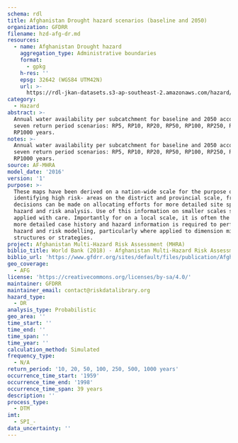 ```yaml
---
schema: rdl
title: Afghanistan Drought hazard scenarios (baseline and 2050)
organization: GFDRR
filename: hzd-afg-dr.md
resources:
  - name: Afghanistan Drought hazard
    aggregation_type: Administrative boundaries
    format:
      - gpkg
    h-res: ''
    epsg: 32642 (WGS84 UTM42N)
    url: >-
      https://rdl-jkan-datasets.s3-ap-southeast-2.amazonaws.com/hazard/hzd-afg-dr.gpkg
category:
  - Hazard
abstract: >-
  Annual water availability per subcatchment for baseline and 2050 according to
  seven return period scenarios: RP5, RP10, RP20, RP50, RP100, RP250, RP250 and
  RP1000 years.
notes: >-
  Annual water availability per subcatchment for baseline and 2050 according to
  seven return period scenarios: RP5, RP10, RP20, RP50, RP100, RP250, RP250 and
  RP1000 years.
source: AF-MHRA
model_date: '2016'
version: '1'
purpose: >-
  These maps have been derived on a nation-wide scale for the purpose of
  identifying high risk- areas on the district and provincial scale, from which
  decisions can be made on allocating efforts for more detailed site specific
  hazard and risk analysis. Use of this information on smaller scales should be
  applied with care. Importantly for on a local scale, it is often the case that
  more detailed case history and hazard information is required to perform such
  hazard and risk modelling, particularly where applied to dimension mitigation
  structures or strategies.
project: Afghanistan Multi-Hazard Risk Assessment (MHRA)
biblio_title: World Bank (2018) - Afghanistan Multi-Hazard Risk Assessment
biblio_url: 'https://www.gfdrr.org/sites/default/files/publication/Afghanistan_MHRA.pdf'
geo_coverage:
  - AFG
license: 'https://creativecommons.org/licenses/by-sa/4.0/'
maintainer: GFDRR
maintainer_email: contact@riskdatalibrary.org
hazard_type:
  - DR
analysis_type: Probabilistic
geo_area: ''
time_start: ''
time_end: ''
time_span: ''
time_year: ''
calculation_method: Simulated
frequency_type:
  - N/A
return_period: '10, 20, 50, 100, 250, 500, 1000 years'
occurrence_time_start: '1959'
occurrence_time_end: '1998'
occurrence_time_span: 39 years
description: ''
process_type:
  - DTM
imt:
  - SPI_-
data_uncertainty: ''
---
```

